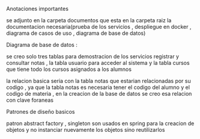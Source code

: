 Anotaciones importantes

se adjunto en la carpeta documentos que esta en la carpeta raiz la documentacion necesaria(prueba de los servicios , despliegue en docker , diagrama de casos de uso , 
diagrama de base de datos)

Diagrama de base de datos :

se creo solo tres tablas para demostracion de los servicios registrar y consultar notas , la tabla usuario para acceder al sistema y la tabla cursos que tiene todo 
los cursos asignados a los alumnos 

la relacion basica seria con la tabla notas que estarian relacionadas por su codigo , ya que la tabla notas es necesaria tener el codigo del alumno y el codigo de materia , en la creacion
de la base de datos se creo esa relacion con clave foraneas

Patrones de diseño basicos

patron abstract factory , singleton son usados en spring para la creacion de objetos y no instanciar nuevamente los objetos sino reutilizarlos
